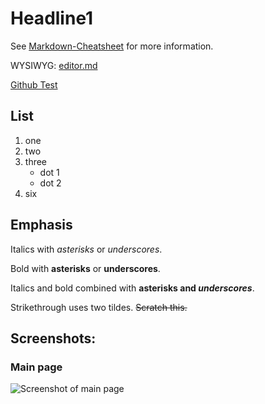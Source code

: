 # Headline1

See [Markdown-Cheatsheet](https://github.com/adam-p/markdown-here/wiki/Markdown-Cheatsheet) for more information.

WYSIWYG: [editor.md](https://pandao.github.io/editor.md/examples/simple.html)

[Github Test](https://github.com/casperklein/test/edit/master/README.md)

## List

1. one
1. two
1. three
    * dot 1
    * dot 2
1. six

## Emphasis
Italics with *asterisks* or _underscores_.

Bold with **asterisks** or __underscores__.

Italics and bold combined with **asterisks and _underscores_**.

Strikethrough uses two tildes. ~~Scratch this.~~

## Screenshots:

### Main page
![Screenshot of main page](https://raw.githubusercontent.com/netbox-community/netbox/develop/docs/media/screenshot1.png "Main page")
